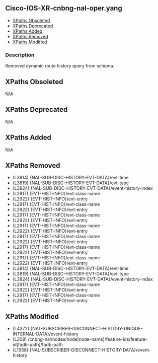 ## Cisco-IOS-XR-cnbng-nal-oper.yang

- [XPaths Obsoleted](#xpaths-obsoleted)
- [XPaths Deprecated](#xpaths-deprecated)
- [XPaths Added](#xpaths-added)
- [XPaths Removed](#xpaths-removed)
- [XPaths Modified](#xpaths-modified)

### Description

Removed dynamic route history query from schema.

## XPaths Obsoleted

N/A

## XPaths Deprecated

N/A

## XPaths Added

N/A

## XPaths Removed

- (L3814)	{NAL-SUB-DISC-HISTORY-EVT-DATA}/evt-time
- (L3819)	{NAL-SUB-DISC-HISTORY-EVT-DATA}/evt-type
- (L3824)	{NAL-SUB-DISC-HISTORY-EVT-DATA}/event-history-index
- (L2917)	{EVT-HIST-INFO}/evt-class-name
- (L2922)	{EVT-HIST-INFO}/evt-entry
- (L2917)	{EVT-HIST-INFO}/evt-class-name
- (L2922)	{EVT-HIST-INFO}/evt-entry
- (L2917)	{EVT-HIST-INFO}/evt-class-name
- (L2922)	{EVT-HIST-INFO}/evt-entry
- (L2917)	{EVT-HIST-INFO}/evt-class-name
- (L2922)	{EVT-HIST-INFO}/evt-entry
- (L2917)	{EVT-HIST-INFO}/evt-class-name
- (L2922)	{EVT-HIST-INFO}/evt-entry
- (L2917)	{EVT-HIST-INFO}/evt-class-name
- (L2922)	{EVT-HIST-INFO}/evt-entry
- (L2917)	{EVT-HIST-INFO}/evt-class-name
- (L2922)	{EVT-HIST-INFO}/evt-entry
- (L3814)	{NAL-SUB-DISC-HISTORY-EVT-DATA}/evt-time
- (L3819)	{NAL-SUB-DISC-HISTORY-EVT-DATA}/evt-type
- (L3824)	{NAL-SUB-DISC-HISTORY-EVT-DATA}/event-history-index
- (L2917)	{EVT-HIST-INFO}/evt-class-name
- (L2922)	{EVT-HIST-INFO}/evt-entry
- (L2917)	{EVT-HIST-INFO}/evt-class-name
- (L2922)	{EVT-HIST-INFO}/evt-entry

## XPaths Modified

- (L4372)	{NAL-SUBSCRIBER-DISCONNECT-HISTORY-UNIQUE-INTERNAL-DATA}/event-history
- (L309)	/cnbng-nal/nodes/node[node-name]/feature-ids/feature-id[fadb-path]/fadb-path
- (L1938)	{NAL-SUBSCRIBER-DISCONNECT-HISTORY-DATA}/event-history

